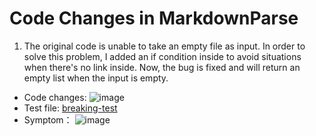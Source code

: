 # Code Changes in MarkdownParse
1. The original code is unable to take an empty file as input. 
In order to solve this problem, I added an if condition inside to avoid situations when there's no link inside.
Now, the bug is fixed and will return an empty list when the input is empty.
* Code changes:
![image](https://user-images.githubusercontent.com/98358643/164999234-f9736c93-4bf8-4026-88d5-b0dd4b8250a3.png)
* Test file:
[breaking-test](https://github.com/Ayaaa99/markdown-parser/blob/main/breaking-test.md)
* Symptom：
![image](https://user-images.githubusercontent.com/98358643/164999650-80e5649a-0e36-4d24-a9f6-4fc6a263f0d6.png)
